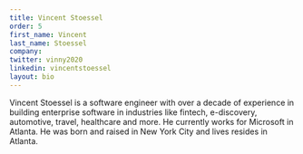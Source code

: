 ```yaml
---
title: Vincent Stoessel
order: 5
first_name: Vincent
last_name: Stoessel
company:
twitter: vinny2020
linkedin: vincentstoessel
layout: bio
---
```

Vincent Stoessel is a software engineer with over a decade of experience in building enterprise software in industries like fintech, e-discovery, automotive, travel, healthcare and more. He currently works for Microsoft in Atlanta. He was born and raised in New York City and lives resides in Atlanta. 
